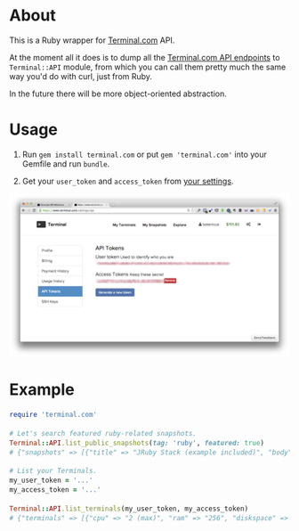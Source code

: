 # About

This is a Ruby wrapper for [Terminal.com](https://www.terminal.com) API.

At the moment all it does is to dump all the [Terminal.com API endpoints](https://www.terminal.com/api/docs) to `Terminal::API` module, from which you can call them pretty much the same way you'd do with curl, just from Ruby.

In the future there will be more object-oriented abstraction.

# Usage

1. Run `gem install terminal.com` or put `gem 'terminal.com'` into your Gemfile and run `bundle`.

2. Get your `user_token` and `access_token` from [your settings](https://www.terminal.com/settings/api).

![](docs/terminal-com-api-keys.png)

# Example

```ruby
require 'terminal.com'

# Let's search featured ruby-related snapshots.
Terminal::API.list_public_snapshots(tag: 'ruby', featured: true)
# {"snapshots" => [{"title" => "JRuby Stack (example included)", "body" => "JRuby is a 100% Java implementation of the Ruby programming language. This snapshot also includes a working example, its source code and the tools needed to develop JRuby applications.", ...

# List your Terminals.
my_user_token = '...'
my_access_token = '...'

Terminal::API.list_terminals(my_user_token, my_access_token)
# {"terminals" => [{"cpu" => "2 (max)", "ram" => "256", "diskspace" => "10", "name" => "Coding Interview: John Doe Jr", ...
```
